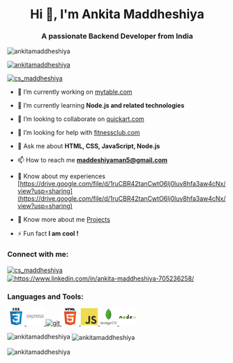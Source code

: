<h1 align="center">Hi 👋, I'm Ankita Maddheshiya</h1>
<h3 align="center">A passionate Backend Developer from India</h3>

<p align="left"> <img src="https://komarev.com/ghpvc/?username=ankitamaddheshiya&label=Profile%20views&color=0e75b6&style=flat" alt="ankitamaddheshiya" /> </p>

<p align="left"> <a href="https://github.com/ryo-ma/github-profile-trophy"><img src="https://github-profile-trophy.vercel.app/?username=ankitamaddheshiya" alt="ankitamaddheshiya" /></a> </p>

<p align="left"> <a href="https://twitter.com/cs_maddheshiya" target="blank"><img src="https://img.shields.io/twitter/follow/cs_maddheshiya?logo=twitter&style=for-the-badge" alt="cs_maddheshiya" /></a> </p>

- 🔭 I’m currently working on [mytable.com](https://lambent-torrone-7fed0e.netlify.app)

- 🌱 I’m currently learning **Node.js and related technologies**

- 👯 I’m looking to collaborate on [quickart.com](https://courageous-gingersnap-786919.netlify.app)

- 🤝 I’m looking for help with [fitnessclub.com](https://eloquent-bubblegum-ec27b8.netlify.app)

- 💬 Ask me about **HTML, CSS, JavaScript, Node.js**

- 📫 How to reach me **maddeshiyaman5@gmail.com**

- 📄 Know about my experiences [https://drive.google.com/file/d/1ruCBR42tanCwtO6Ij0luv8hfa3aw4cNx/view?usp=sharing](https://drive.google.com/file/d/1ruCBR42tanCwtO6Ij0luv8hfa3aw4cNx/view?usp=sharing)
-  📄 Know more about me <a href="#">Projects</a>

- ⚡ Fun fact **I am cool !**

<h3 align="left">Connect with me:</h3>
<p align="left">
<a href="https://twitter.com/cs_maddheshiya" target="blank"><img align="center" src="https://encrypted-tbn0.gstatic.com/images?q=tbn:ANd9GcS7F-XrEokTlKSsuJUVFQSECLYF1G7gM3fXNWWpK4Omaw&s" alt="cs_maddheshiya" height="30" width="40" /></a>
<a href="https://linkedin.com/in/https://www.linkedin.com/in/ankita-maddheshiya-705236258/" target="blank"><img align="center" src="https://encrypted-tbn0.gstatic.com/images?q=tbn:ANd9GcR-xx49Xk5_tgUp0dbDGte0lYxD9eVoJOmU3Zjlo8Futw&s" alt="https://www.linkedin.com/in/ankita-maddheshiya-705236258/" height="30" width="40" /></a>
</p>

<h3 align="left">Languages and Tools:</h3>
<p align="left"> <a href="https://www.w3schools.com/css/" target="_blank" rel="noreferrer"> <img src="https://raw.githubusercontent.com/devicons/devicon/master/icons/css3/css3-original-wordmark.svg" alt="css3" width="40" height="40"/> </a> <a href="https://expressjs.com" target="_blank" rel="noreferrer"> <img src="https://raw.githubusercontent.com/devicons/devicon/master/icons/express/express-original-wordmark.svg" alt="express" width="40" height="40"/> </a> <a href="https://git-scm.com/" target="_blank" rel="noreferrer"> <img src="https://www.vectorlogo.zone/logos/git-scm/git-scm-icon.svg" alt="git" width="40" height="40"/> </a> <a href="https://www.w3.org/html/" target="_blank" rel="noreferrer"> <img src="https://raw.githubusercontent.com/devicons/devicon/master/icons/html5/html5-original-wordmark.svg" alt="html5" width="40" height="40"/> </a> <a href="https://developer.mozilla.org/en-US/docs/Web/JavaScript" target="_blank" rel="noreferrer"> <img src="https://raw.githubusercontent.com/devicons/devicon/master/icons/javascript/javascript-original.svg" alt="javascript" width="40" height="40"/> </a> <a href="https://www.mongodb.com/" target="_blank" rel="noreferrer"> <img src="https://raw.githubusercontent.com/devicons/devicon/master/icons/mongodb/mongodb-original-wordmark.svg" alt="mongodb" width="40" height="40"/> </a> <a href="https://nodejs.org" target="_blank" rel="noreferrer"> <img src="https://raw.githubusercontent.com/devicons/devicon/master/icons/nodejs/nodejs-original-wordmark.svg" alt="nodejs" width="40" height="40"/> </a> </p>

<p><img align="left" src="https://github-readme-stats.vercel.app/api/top-langs?username=ankitamaddheshiya&show_icons=true&locale=en&layout=compact" alt="ankitamaddheshiya" /></p>

<p>&nbsp;<img align="center" src="https://github-readme-stats.vercel.app/api?username=ankitamaddheshiya&show_icons=true&locale=en" alt="ankitamaddheshiya" /></p>

<p><img align="center" src="https://github-readme-streak-stats.herokuapp.com/?user=ankitamaddheshiya&" alt="ankitamaddheshiya" /></p>
